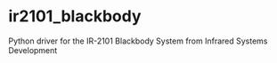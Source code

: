 # ir2101_blackbody
 Python driver for the IR-2101 Blackbody System from Infrared Systems Development
